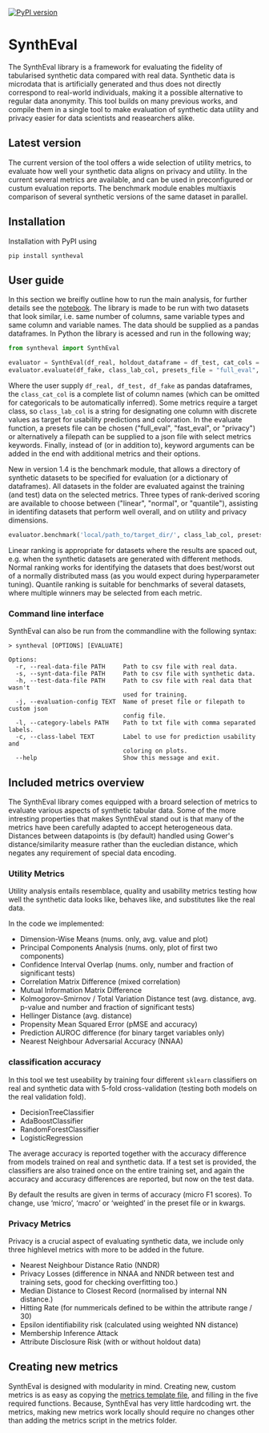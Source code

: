 [![PyPI version](https://badge.fury.io/py/syntheval.svg)](https://badge.fury.io/py/syntheval)

# SynthEval
The SynthEval library is a framework for evaluating the fidelity of tabularised synthetic data compared with real data. Synthetic data is microdata that is artificially generated and thus does not directly correspond to real-world individuals, making it a possible alternative to regular data anonymity. This tool builds on many previous works, and compile them in a single tool to make evaluation of synthetic data utility and privacy easier for data scientists and reasearchers alike.

## Latest version
The current version of the tool offers a wide selection of utility metrics, to evaluate how well your synthetic data aligns on privacy and utility. In the current several metrics are available, and can be used in preconfigured or custum evaluation reports. The benchmark module enables multiaxis comparison of several synthetic versions of the same dataset in parallel.  

## Installation
Installation with PyPI using
```
pip install syntheval
```

## User guide
In this section we breifly outline how to run the main analysis, for further details see the [notebook](https://github.com/schneiderkamplab/syntheval/blob/main/guides/syntheval_guide.ipynb). The library is made to be run with two datasets that look similar, i.e. same number of columns, same variable types and same column and variable names. The data should be supplied as a pandas dataframes. 
In Python the library is acessed and run in the following way;
```python
from syntheval import SynthEval

evaluator = SynthEval(df_real, holdout_dataframe = df_test, cat_cols = class_cat_col)
evaluator.evaluate(df_fake, class_lab_col, presets_file = "full_eval", **kwargs)
```
Where the user supply <code>df_real, df_test, df_fake</code> as pandas dataframes, the <code>class_cat_col</code> is a complete list of column names (which can be omitted for categoricals to be automatically inferred). Some metrics require a target class, so <code>class_lab_col</code> is a string for designating one column with discrete values as target for usability predictions and coloration. In the evaluate function, a presets file can be chosen ("full_eval", "fast_eval", or "privacy") or alternatively a filepath can be supplied to a json file with select metrics keywords. Finally, instead of (or in addition to), keyword arguments can be added in the end with additional metrics and their options. 

New in version 1.4 is the benchmark module, that allows a directory of synthetic datasets to be specified for evaluation (or a dictionary of dataframes). All datasets in the folder are evaluated against the training (and test) data on the selected metrics. Three types of rank-derived scoring are available to choose between ("linear", "normal", or "quantile"), assisting in identifing datasets that perform well overall, and on utility and privacy dimensions.
```python
evaluator.benchmark('local/path_to/target_dir/', class_lab_col, presets_file = "full_eval", rank_strategy='normal', **kwargs)
```
Linear ranking is appropriate for datasets where the results are spaced out, e.g. when the synthetic datasets are generated with different methods. Normal ranking works for identifying the datasets that does best/worst out of a normally distributed mass (as you would expect during hyperparameter tuning). Quantile ranking is suitable for benchmarks of several datasets, where multiple winners may be selected from each metric.

### Command line interface
SynthEval can also be run from the commandline with the following syntax:
```
> syntheval [OPTIONS] [EVALUATE]

Options:
  -r, --real-data-file PATH     Path to csv file with real data.
  -s, --synt-data-file PATH     Path to csv file with synthetic data.
  -h, --test-data-file PATH     Path to csv file with real data that wasn't
                                used for training.
  -j, --evaluation-config TEXT  Name of preset file or filepath to custom json
                                config file.
  -l, --category-labels PATH    Path to txt file with comma separated labels.
  -c, --class-label TEXT        Label to use for prediction usability and
                                coloring on plots.
  --help                        Show this message and exit.
```

## Included metrics overview
The SynthEval library comes equipped with a broard selection of metrics to evaluate various aspects of synthetic tabular data. Some of the more intresting properties that makes SynthEval stand out is that many of the metrics have been carefully adapted to accept heterogeneous data. Distances between datapoints is (by default) handled using Gower's distance/similarity measure rather than the eucledian distance, which negates any requirement of special data encoding.

### Utility Metrics
Utility analysis entails resemblace, quality and usability metrics testing how well the synthetic data looks like, behaves like, and substitutes like the real data.

In the code we implemented:
- Dimension-Wise Means (nums. only, avg. value and plot)
- Principal Components Analysis (nums. only, plot of first two components)
- Confidence Interval Overlap (nums. only, number and fraction of significant tests)
- Correlation Matrix Difference (mixed correlation)
- Mutual Information Matrix Difference
- Kolmogorov–Smirnov / Total Variation Distance test (avg. distance, avg. p-value and number and fraction of significant tests)
- Hellinger Distance (avg. distance)
- Propensity Mean Squared Error (pMSE and accuracy)
- Prediction AUROC difference (for binary target variables only)
- Nearest Neighbour Adversarial Accuracy (NNAA) 

### classification accuracy
In this tool we test useability by training four different <code>sklearn</code> classifiers on real and synthetic data with 5-fold cross-validation (testing both models on the real validation fold). 
- DecisionTreeClassifier
- AdaBoostClassifier
- RandomForestClassifier
- LogisticRegression

The average accuracy is reported together with the accuracy difference from models trained on real and synthetic data. If a test set is provided, the classifiers are also trained once on the entire training set, and again the accuracy and accuracy differences are reported, but now on the test data.

By default the results are given in terms of accuracy (micro F1 scores). To change, use ‘micro’, ‘macro’ or ‘weighted’ in the preset file or in kwargs.

### Privacy Metrics
Privacy is a crucial aspect of evaluating synthetic data, we include only three highlevel metrics with more to be added in the future.
- Nearest Neighbour Distance Ratio (NNDR)
- Privacy Losses (difference in NNAA and NNDR between test and training sets, good for checking overfitting too.)
- Median Distance to Closest Record (normalised by internal NN distance.)
- Hitting Rate (for nummericals defined to be within the attribute range / 30)
- Epsilon identifiability risk (calculated using weighted NN distance)
- Membership Inference Attack
- Attribute Disclosure Risk (with or without holdout data)

## Creating new metrics
SynthEval is designed with modularity in mind. Creating new, custom metrics is as easy as copying the [metrics template file](https://github.com/schneiderkamplab/syntheval/blob/main/src/syntheval/metrics/metric_template.py), and filling in the five required functions. Because, SynthEval has very little hardcoding wrt. the metrics, making new metrics work locally should require no changes other than adding the metrics script in the metrics folder.